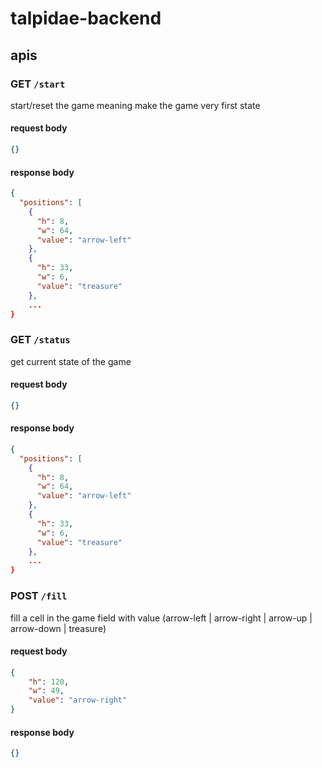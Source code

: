 # talpidae-backend 

## apis

### GET `/start`

start/reset the game meaning make the game very first state

#### request body

```json
{}
```

#### response body

```json
{
  "positions": [
    {
      "h": 8,
      "w": 64,
      "value": "arrow-left"
    },
    {
      "h": 33,
      "w": 6,
      "value": "treasure"
    },
    ...
}
```

### GET `/status`

get current state of the game

#### request body

```json
{}
```

#### response body

```json
{
  "positions": [
    {
      "h": 8,
      "w": 64,
      "value": "arrow-left"
    },
    {
      "h": 33,
      "w": 6,
      "value": "treasure"
    },
    ...
}
```

### POST `/fill`

fill a cell in the game field with value (arrow-left | arrow-right | arrow-up | arrow-down | treasure)

#### request body

```json
{
    "h": 120,
    "w": 49,
    "value": "arrow-right"
}
```

#### response body

```json
{}
```
